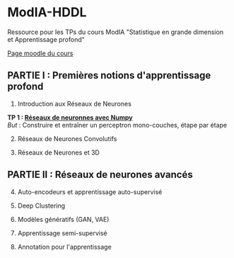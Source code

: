 # ModIA-HDDL
Ressource pour les TPs du cours ModIA "Statistique en grande dimension et Apprentissage profond"

[Page moodle du cours](https://moodle-n7.inp-toulouse.fr/course/view.php?id=2777)


## PARTIE I : Premières notions d'apprentissage profond

1. Introduction aux Réseaux de Neurones

**TP 1 : [Réseaux de neuronnes avec Numpy](TP-1-2/TP1_Reseaux_de_neurones_avec_Numpy.ipynb)** <br>
_But_ : Construire et entraîner un perceptron mono-couches, étape par étape <br>

2. Réseaux de Neurones Convolutifs

3. Réseaux de Neurones et 3D


## PARTIE II : Réseaux de neurones avancés

4. Auto-encodeurs et apprentissage auto-supervisé

5. Deep Clustering

6. Modèles génératifs (GAN, VAE)

7. Apprentissage semi-supervisé

8. Annotation pour l'apprentissage
